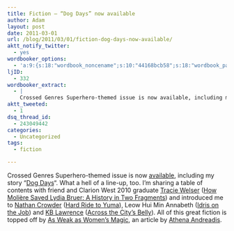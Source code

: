 ```yaml
---
title: Fiction – “Dog Days” now available
author: Adam
layout: post
date: 2011-03-01
url: /blog/2011/03/01/fiction-dog-days-now-available/
aktt_notify_twitter:
  - yes
wordbooker_options:
  - 'a:9:{s:18:"wordbook_noncename";s:10:"44168bcb58";s:18:"wordbook_page_post";s:12:"361165930717";s:18:"wordbook_orandpage";s:1:"2";s:23:"wordbook_default_author";s:1:"1";s:23:"wordbook_extract_length";s:3:"400";s:19:"wordbook_actionlink";s:3:"300";s:26:"wordbooker_publish_default";s:2:"on";s:18:"wordbook_attribute";s:30:"Wrote a new post on their blog";s:29:"wordbooker_status_update_text";s:35:": New blog post :  %title% - %link%";}'
ljID:
  - 332
wordbooker_extract:
  - |
    Crossed Genres Superhero-themed issue is now available, including my story "Dog Days". What a hell of a line-up, too. I'm sharing a table of contents with friend and Clarion West 2010 graduate Tracie Welser (How Molière Saved Lydia Bruer: A History in Two Fragments) and introduced me to Nathan Crowder (Hard Ride to Yuma), Leow Hui Min Annabeth (Idris on the Job) and KB Lawrence (Across the Cit ...
aktt_tweeted:
  - 1
dsq_thread_id:
  - 243049442
categories:
  - Uncategorized
tags:
  - fiction

---
```

Crossed Genres Superhero-themed issue is now [available][1], including my story &#8220;[Dog Days][2]&#8220;. What a hell of a line-up, too. I&#8217;m sharing a table of contents with friend and Clarion West 2010 graduate [Tracie Welser][3] ([How Molière Saved Lydia Bruer: A History in Two Fragments][4]) and introduced me to [Nathan Crowder][5] ([Hard Ride to Yuma][6]), Leow Hui Min Annabeth ([Idris on the Job][7]) and [KB Lawrence][8] ([Across the City’s Belly][9]). All of this great fiction is topped off by [As Weak as Women’s Magic][10], an article by [Athena Andreadis][11].

 [1]: http://crossedgenres.com/archives/028-superhero/
 [2]: http://crossedgenres.com/archives/028-superhero/dog-days-by-adam-israel
 [3]: http://traciewelser.com/
 [4]: http://crossedgenres.com/archives/028-superhero/how-moliere-saved-lydia-bruer-a-history-in-two-fragments-by-tracie-welser
 [5]: http://nathancrowder.com/
 [6]: http://crossedgenres.com/archives/028-superhero/hard-ride-to-yuma-by-nathan-crowder
 [7]: http://crossedgenres.com/archives/028-superhero/idris-on-the-job-by-leow-hui-min-annabeth
 [8]: http://cheapandlazy.posterous.com/
 [9]: http://crossedgenres.com/archives/028-superhero/across-the-citys-belly-by-kb-lawrence
 [10]: http://crossedgenres.com/archives/028-superhero/as-weak-as-womens-magic-by-athena-andreadis/
 [11]: http://www.starshipreckless.com/